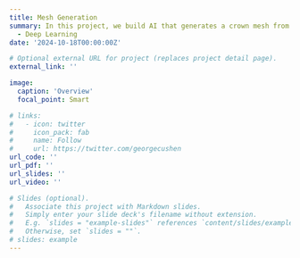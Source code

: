```yaml
---
title: Mesh Generation
summary: In this project, we build AI that generates a crown mesh from neighborhood tooth mesh.
  - Deep Learning
date: '2024-10-18T00:00:00Z'

# Optional external URL for project (replaces project detail page).
external_link: ''

image:
  caption: 'Overview'
  focal_point: Smart

# links:
#   - icon: twitter
#     icon_pack: fab
#     name: Follow
#     url: https://twitter.com/georgecushen
url_code: ''
url_pdf: ''
url_slides: ''
url_video: ''

# Slides (optional).
#   Associate this project with Markdown slides.
#   Simply enter your slide deck's filename without extension.
#   E.g. `slides = "example-slides"` references `content/slides/example-slides.md`.
#   Otherwise, set `slides = ""`.
# slides: example
---
```





